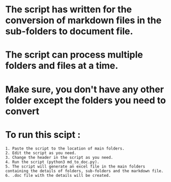 # The script has written for the conversion of markdown files in the sub-folders to document file.

# The script can process multiple folders and files at a time.

# Make sure, you don't have any other folder except the folders you need to convert 

# To run this scipt :
	1. Paste the script to the location of main folders.
	2. Edit the script as you need.
	3. Change the header in the script as you need.
	4. Run the script (python3 md_to_doc.py).
	5. The script will generate an excel file in the main folders containing the details of folders, sub-folders and the markdown file.
	6. .doc file with the details will be created.
